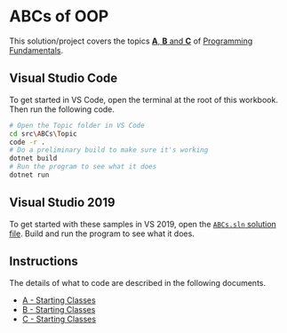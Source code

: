 # ABCs of OOP

This solution/project covers the topics [**A**, **B** and **C**](https://programming-0101.github.io/TheBook/Topic/#oop-essentials) of [Programming Fundamentals](https://programming-0101.github.io/TheBook).

## Visual Studio Code

To get started in VS Code, open the terminal at the root of this workbook. Then run the following code.

```sh
# Open the Topic folder in VS Code
cd src\ABCs\Topic
code -r .
# Do a preliminary build to make sure it's working
dotnet build
# Run the program to see what it does
dotnet run
```

## Visual Studio 2019

To get started with these samples in VS 2019, open the [`ABCs.sln` solution file](./ABCs.sln). Build and run the program to see what it does.

## Instructions

The details of what to code are described in the following documents.

- [A - Starting Classes](./Topic-A.md)
- [B - Starting Classes](./Topic-B.md)
- [C - Starting Classes](./Topic-C.md)
